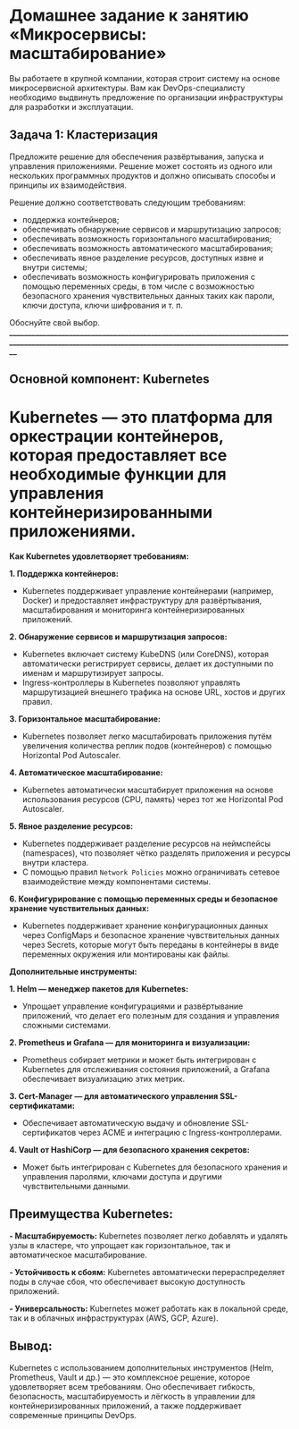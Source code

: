 
# Домашнее задание к занятию «Микросервисы: масштабирование»

Вы работаете в крупной компании, которая строит систему на основе микросервисной архитектуры.
Вам как DevOps-специалисту необходимо выдвинуть предложение по организации инфраструктуры для разработки и эксплуатации.

## Задача 1: Кластеризация

Предложите решение для обеспечения развёртывания, запуска и управления приложениями.
Решение может состоять из одного или нескольких программных продуктов и должно описывать способы и принципы их взаимодействия.

Решение должно соответствовать следующим требованиям:
- поддержка контейнеров;
- обеспечивать обнаружение сервисов и маршрутизацию запросов;
- обеспечивать возможность горизонтального масштабирования;
- обеспечивать возможность автоматического масштабирования;
- обеспечивать явное разделение ресурсов, доступных извне и внутри системы;
- обеспечивать возможность конфигурировать приложения с помощью переменных среды, в том числе с возможностью безопасного хранения чувствительных данных таких как пароли, ключи доступа, ключи шифрования и т. п.

Обоснуйте свой выбор.
**________________________________________________________________________________________________________________________________________________________**

## Основной компонент: Kubernetes

# Kubernetes — это платформа для оркестрации контейнеров, которая предоставляет все необходимые функции для управления контейнеризированными приложениями.

**Как Kubernetes удовлетворяет требованиям:**

**1. Поддержка контейнеров:** 
- Kubernetes поддерживает управление контейнерами (например, Docker) и предоставляет инфраструктуру для развёртывания, масштабирования и мониторинга контейнеризированных приложений.

**2. Обнаружение сервисов и маршрутизация запросов:**
- Kubernetes включает систему KubeDNS (или CoreDNS), которая автоматически регистрирует сервисы, делает их доступными по именам и маршрутизирует запросы.
- Ingress-контроллеры в Kubernetes позволяют управлять маршрутизацией внешнего трафика на основе URL, хостов и других правил.

**3. Горизонтальное масштабирование:**
- Kubernetes позволяет легко масштабировать приложения путём увеличения количества реплик подов (контейнеров) с помощью Horizontal Pod Autoscaler.

**4. Автоматическое масштабирование:**
- Kubernetes автоматически масштабирует приложения на основе использования ресурсов (CPU, память) через тот же Horizontal Pod Autoscaler.

**5. Явное разделение ресурсов:**
- Kubernetes поддерживает разделение ресурсов на неймспейсы (namespaces), что позволяет чётко разделять приложения и ресурсы внутри кластера.
- С помощью правил ```Network Policies``` можно ограничивать сетевое взаимодействие между компонентами системы.

**6. Конфигурирование с помощью переменных среды и безопасное хранение чувствительных данных:**
- Kubernetes поддерживает хранение конфигурационных данных через ConfigMaps и безопасное хранение чувствительных данных через Secrets, которые могут быть переданы в контейнеры в виде переменных окружения или монтированы как файлы.

**Дополнительные инструменты:**

**1. Helm — менеджер пакетов для Kubernetes:**
- Упрощает управление конфигурациями и развёртывание приложений, что делает его полезным для создания и управления сложными системами.

**2. Prometheus и Grafana — для мониторинга и визуализации:**
- Prometheus собирает метрики и может быть интегрирован с Kubernetes для отслеживания состояния приложений, а Grafana обеспечивает визуализацию этих метрик.

**3. Cert-Manager — для автоматического управления SSL-сертификатами:**
- Обеспечивает автоматическую выдачу и обновление SSL-сертификатов через ACME и интеграцию с Ingress-контроллерами.

**4. Vault от HashiCorp — для безопасного хранения секретов:**
- Может быть интегрирован с Kubernetes для безопасного хранения и управления паролями, ключами доступа и другими чувствительными данными.

## Преимущества Kubernetes:

**- Масштабируемость:** Kubernetes позволяет легко добавлять и удалять узлы в кластере, что упрощает как горизонтальное, так и автоматическое масштабирование.

**- Устойчивость к сбоям:** Kubernetes автоматически перераспределяет поды в случае сбоя, что обеспечивает высокую доступность приложений.

**- Универсальность:** Kubernetes может работать как в локальной среде, так и в облачных инфраструктурах (AWS, GCP, Azure).

## Вывод:

Kubernetes с использованием дополнительных инструментов (Helm, Prometheus, Vault и др.) — это комплексное решение, которое удовлетворяет всем требованиям. Оно обеспечивает гибкость, безопасность, масштабируемость и лёгкость в управлении для контейнеризированных приложений, а также поддерживает современные принципы DevOps.
